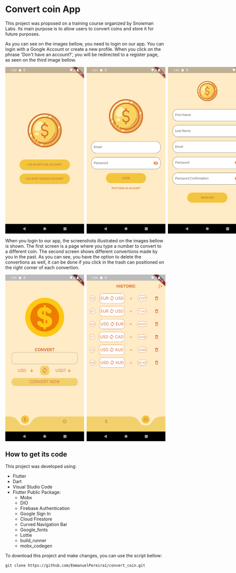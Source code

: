 # Convert coin App

This project was proposed on a training course organized by Snowman Labs. Its main purpose is to allow users to convert coins and store it for future purposes.

As you can see on the images bellow, you need to login on our app. You can login with a Google Account or create a new profile. When you click on the phrase 'Don't have an account?', you will be redirected to a register page, as seen on the third image bellow.

<div style="display: flex;">
<img src="./screenshots/screenshot1.png" width="250">&nbsp;&nbsp;
<img src="./screenshots/screenshot2.png" width="250">&nbsp;&nbsp;
<img src="./screenshots/screenshot3.png" width="250">
</div>

When you login to our app, the screenshots illustrated on the images bellow is shown. The first screen is a page where you type a number to convert to a different coin. The second screen shows different convertions made by you in the past. As you can see, you have the option to delete the convertions as well, it can be done if you click in the trash can positioned on the right corner of each convertion.

<div style="display: flex;">
<img src="./screenshots/screenshot4.png" width="250">&nbsp;&nbsp;
<img src="./screenshots/screenshot5.png" width="250">
</div>

## How to get its code

This project was developed using:
- Flutter
- Dart
- Visual Studio Code
- Flutter Public Package:
    - Mobx
    - DIO
    - Firebase Authentication
    - Google Sign In
    - Cloud Firestore
    - Curved Navigation Bar
    - Google_fonts
    - Lottie
    - build_runner
    - mobx_codegen

To download this project and make changes, you can use the script bellow:

```
git clone https://github.com/EmmanuelPereira1/convert_coin.git
```